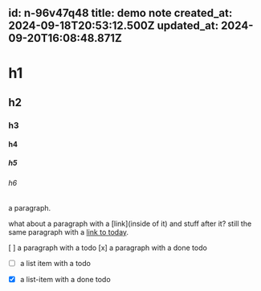 id: n-96v47q48
title: demo note
created_at: 2024-09-18T20:53:12.500Z
updated_at: 2024-09-20T16:08:48.871Z
---
# h1

## h2 

### h3

#### h4

##### h5

###### h6

a paragraph. 

what about a paragraph with a [link](inside of it) and stuff after it? still the same paragraph with a [link to today](#today).

[ ] a paragraph with a todo
[x] a paragraph with a done todo

- [ ] a list item with a todo
- [x] a list-item with a done todo


